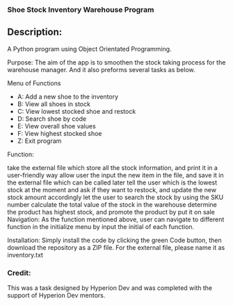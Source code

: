 ### Shoe Stock Inventory Warehouse Program 

## Description:
A Python program using Object Orientated Programming.

Purpose:
The aim of the app is to smoothen the stock taking process for the warehouse manager. And it also preforms several tasks as below.

Menu of Functions
- A: Add a new shoe to the inventory
- B: View all shoes in stock
- C: View lowest stocked shoe and restock
- D: Search shoe by code
- E: View overall shoe values
- F: View highest stocked shoe
- Z: Exit program

Function:

take the external file which store all the stock information, and print it in a user-friendly way
allow user the input the new item in the file, and save it in the external file which can be called later
tell the user which is the lowest stock at the moment and ask if they want to restock, and update the new stock amount accordingly
let the user to search the stock by using the SKU number
calculate the total value of the stock in the warehouse
determine the product has highest stock, and promote the product by put it on sale
Navigation:
As the function mentioned above, user can navigate to different function in the initialize menu by input the initial of each function.


Installation:
Simply install the code by clicking the green Code button, then download the repository as a ZIP file. For the external file, please name it as inventory.txt

### Credit:
This was a task designed by Hyperion Dev and was completed with the support of Hyperion Dev mentors.
